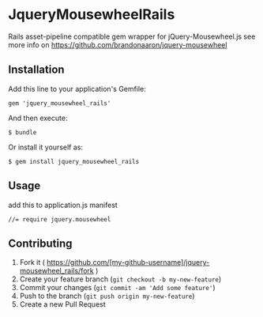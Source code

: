 # JqueryMousewheelRails

Rails asset-pipeline compatible gem wrapper for jQuery-Mousewheel.js
see more info on https://github.com/brandonaaron/jquery-mousewheel
## Installation

Add this line to your application's Gemfile:

    gem 'jquery_mousewheel_rails'

And then execute:

    $ bundle

Or install it yourself as:

    $ gem install jquery_mousewheel_rails

## Usage

add this to application.js manifest

    //= require jquery.mousewheel


## Contributing

1. Fork it ( https://github.com/[my-github-username]/jquery-mousewheel_rails/fork )
2. Create your feature branch (`git checkout -b my-new-feature`)
3. Commit your changes (`git commit -am 'Add some feature'`)
4. Push to the branch (`git push origin my-new-feature`)
5. Create a new Pull Request
